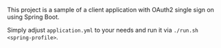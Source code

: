 This project is a sample of a client application with OAuth2 single sign on using Spring Boot.

Simply adjust `application.yml` to your needs and run it via `./run.sh <spring-profile>`.